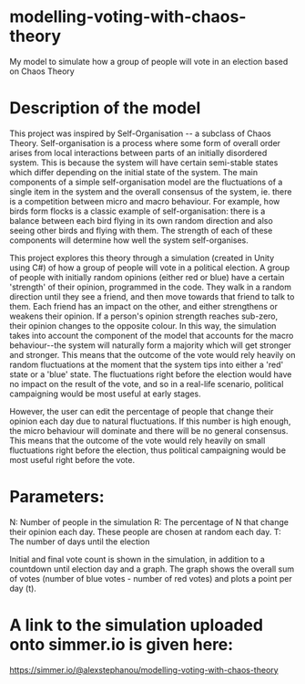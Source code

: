 # modelling-voting-with-chaos-theory
My model to simulate how a group of people will vote in an election based on Chaos Theory

# Description of the model
This project was inspired by Self-Organisation -- a subclass of Chaos Theory. Self-organisation is a process where some form of overall order arises from local interactions between parts of an initially disordered system. This is because the system will have certain semi-stable states which differ depending on the initial state of the system. The main components of a simple self-organisation model are the fluctuations of a single item in the system and the overall consensus of the system, ie. there is a competition between micro and macro behaviour. For example, how birds form flocks is a classic example of self-organisation: there is a balance between each bird flying in its own random direction and also seeing other birds and flying with them. The strength of each of these components will determine how well the system self-organises.

This project explores this theory through a simulation (created in Unity using C#) of how a group of people will vote in a political election. A group of people with initially random opinions (either red or blue) have a certain 'strength' of their opinion, programmed in the code. They walk in a random direction until they see a friend, and then move towards that friend to talk to them. Each friend has an impact on the other, and either strengthens or weakens their opinion. If a person's opinion strength reaches sub-zero, their opinion changes to the opposite colour. In this way, the simulation takes into account the component of the model that accounts for the macro behaviour--the system will naturally form a majority which will get stronger and stronger. This means that the outcome of the vote would rely heavily on random fluctuations at the moment that the system tips into either a 'red' state or a 'blue' state. The fluctuations right before the election would have no impact on the result of the vote, and so in a real-life scenario, political campaigning would be most useful at early stages.

However, the user can edit the percentage of people that change their opinion each day due to natural fluctuations. If this number is high enough, the micro behaviour will dominate and there will be no general consensus. This means that the outcome of the vote would rely heavily on small fluctuations right before the election, thus political campaigning would be most useful right before the vote.

# Parameters: 
N: Number of people in the simulation
R: The percentage of N that change their opinion each day. These people are chosen at random each day.
T: The number of days until the election

Initial and final vote count is shown in the simulation, in addition to a countdown until election day and a graph. The graph shows the overall sum of votes (number of blue votes - number of red votes) and plots a point per day (t). 

# A link to the simulation uploaded onto simmer.io is given here: 
https://simmer.io/@alexstephanou/modelling-voting-with-chaos-theory
